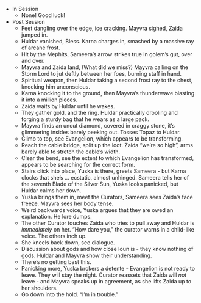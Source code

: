 - In Session
	- None! Good luck!
- Post Session
	- Feet dangling over the edge, ice cracking. Mayvra sighed, Zaida jumped in.
	- Huldar vanished, Bless. Karna charges in, smashed by a massive ray of arcane frost.
	- Hit by the Mephits, Sameera’s arrow strikes true in golem’s gut, over and over.
	- Mayvra and Zaida land, (What did we miss?) Mayvra calling on the Storm Lord to jut deftly between her foes, burning staff in hand.
	- Spiritual weapon, then Huldar taking a second frost ray to the chest, knocking him unconscious.
	- Karna knocking it to the ground, then Mayvra’s thunderwave blasting it into a million pieces.
	- Zaida waits by Huldar until he wakes.
	- They gather gold, and the ring. Huldar practically drooling and forging a sturdy bag that he wears as a large pack.
	- Mayvra finds an uncut diamond, covered in craggy stone, it’s glimmering insides barely peeking out. Tosses Topaz to Huldar.
	- Climb to top, see Evangelion, which appears to be transforming.
	- Reach the cable bridge, split up the loot. Zaida “we’re so high”, arms barely able to stretch the cable’s width.
	- Clear the bend, see the extent to which Evangelion has transformed, appears to be searching for the correct form.
	- Stairs click into place, Yuska is there, greets Sameera - but Karna clocks that she’s … ecstatic, almost unhinged. Sameera tells her of the seventh Blade of the Silver Sun, Yuska looks panicked, but Huldar calms her down.
	- Yuska brings them in, meet the Curators, Sameera sees Zaida’s face freeze. Mayvra sees her body tense.
	- Weird backwards voice, Yuska argues that they are owed an explanation. He lore dumps.
	- The other Curator touches Zaida who tries to pull away and Huldar is *immediately* on her. “How dare you," the curator warns in a child-like voice. The others inch up.
	- She kneels back down, see dialogue.
	- Discussion about gods and how close Ioun is - they know nothing of gods. Huldar and Mayvra show their understanding.
	- There’s no getting bast this.
	- Panicking more, Yuska brokers a detente - Evangelion is not ready to leave. They will stay the night. Curator reassets that Zaida will *not* leave - and Mayvra speaks up in agreement, as she lifts Zaida up to her shoulders.
	- Go down into the hold. “I’m in trouble.”
